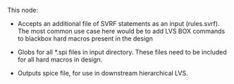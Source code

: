 This node: 
* Accepts an additional file of SVRF statements as an input (rules.svrf). The most common use case here would be to add LVS BOX commands to blackbox hard macros present in the design

* Globs for all *.spi files in input directory. These files need to be included for all hard macros in design.

* Outputs spice file, for use in downstream hierarchical LVS.
